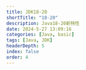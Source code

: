 ```yaml
---
title: JDK18-20
shortTitle: "18-20"
description: Java18-20新特性
date: 2024-5-27 13:09:16
categories: [Java, basic]
tags: [Java, JDK]
headerDepth: 5
index: false
order: 4
---
```


